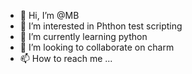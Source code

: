 - 👋 Hi, I’m @MB
- 👀 I’m interested in Phthon test scripting
- 🌱 I’m currently learning python
- 💞️ I’m looking to collaborate on charm
- 📫 How to reach me ...

<!---
MB is a ✨ special ✨ repository because its `README.md` (this file) appears on your GitHub profile.
You can click the Preview link to take a look at your changes.
--->
